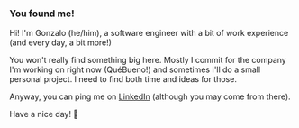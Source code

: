 ### You found me!

Hi! I'm Gonzalo (he/him), a software engineer with a bit of work experience (and every day, a bit more!)

You won't really find something big here. Mostly I commit for the company I'm working on right now (QuéBueno!) and sometimes I'll do a small personal project. I need to find both time and ideas for those.

Anyway, you can ping me on [LinkedIn](https://www.linkedin.com/in/gonzalogarciagranes/) (although you may come from there).

Have a nice day! 🐻
